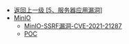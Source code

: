 - [返回上一级 [5、服务器应用漏洞]](/5、服务器应用漏洞)
- [MinIO](/5、服务器应用漏洞/MinIO/)
  - [MinIO-SSRF漏洞-CVE-2021-21287](/5、服务器应用漏洞/MinIO/MinIO-SSRF漏洞-CVE-2021-21287.md)
  - [POC](/5、服务器应用漏洞/MinIO/POC/)
